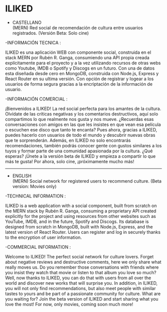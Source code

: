 # ILIKED

- CASTELLANO <br>
(MERN) Red social de recomendación de cultura entre usuarios registrados. (Versión Beta: Solo cine)<br>

-INFORMACIÓN TECNICA :<br>

ILIKED es una aplicación WEB con componente social, construida en el stack MERN por Rubén R. Ganga, consumiendo una API propia 
creada explícitamente para el proyecto y a la vez utilizando recursos de otras webs como Youtube, IMDB o Spotify y Discogs en un futuro.
Con una de datos esta diseñada desde cero en MongoDB, construida con Node.js, Express y React Router en su ultima versión.
Con opción de registrar y logear a los usuarios de forma segura gracias a la encriptación de la información de usuario. 


-INFORMACIÓN COMERCIAL :<br>

¡Bienvenidos a ILIKED! 
La red social perfecta para los amantes de la cultura. Olvídate de las críticas negativas y los comentarios destructivos, aquí solo compartimos 
lo que realmente nos gusta y nos mueve. ¿Recuerdas esas conversaciones con amigos en las que les insistes en que vean esa película o escuchen ese disco que tanto 
te encanta? Pues ahora, gracias a ILIKED, puedes hacerlo con usuarios de todo el mundo y descubrir nuevas obras que te sorprenderán.
Además, en ILIKED no solo encontrarás recomendaciones, también podrás conocer gente con gustos similares a los tuyos y formar parte de una 
comunidad apasionada por la cultura. ¿Qué esperas? ¡Únete a la versión beta de ILIKED y empieza a compartir lo que más te gusta! Por ahora, solo cine, 
¡próximamente mucho más!
_______________________________________________________________________________________________________________________________________________________________________

- ENGLISH <br>
(MERN) Social network for registered users to recommend culture. (Beta version: Movies only)

-TECHNICAL INFORMATION :<br>

ILIKED is a web application with a social component, built from scratch on the MERN stack by Rubén R. Ganga, consuming a proprietary API 
created explicitly for the project and using resources from other websites such as YouTube, IMDB, and in the future, Spotify and Discogs. 
Its database is designed from scratch in MongoDB, built with Node.js, Express, and the latest version of React Router. 
Users can register and log in securely thanks to the encryption of user information.

-COMMERCIAL INFORMATION :<br>

Welcome to ILIKED! The perfect social network for culture lovers. Forget about negative reviews and destructive comments, 
here we only share what really moves us. Do you remember those conversations with friends where you insist they watch that movie 
or listen to that album you love so much? Well, now thanks to ILIKED, you can do that with users from all over the world and 
discover new works that will surprise you. In addition, in ILIKED, you will not only find recommendations, but also meet people with similar tastes to yours 
and be part of a passionate community for culture. What are you waiting for? Join the beta version of ILIKED and start sharing what you love the most! 
For now, only movies, coming soon much more!
